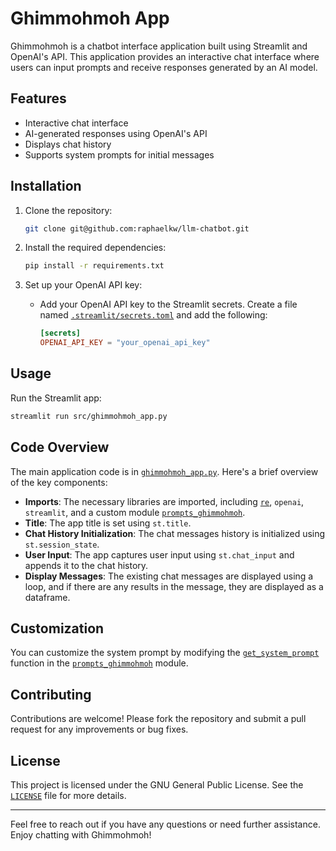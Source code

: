 # Ghimmohmoh App

Ghimmohmoh is a chatbot interface application built using Streamlit and OpenAI's API. This application provides an interactive chat interface where users can input prompts and receive responses generated by an AI model.

## Features

- Interactive chat interface
- AI-generated responses using OpenAI's API
- Displays chat history
- Supports system prompts for initial messages

## Installation

1. Clone the repository:

   ```sh
   git clone git@github.com:raphaelkw/llm-chatbot.git
   ```

2. Install the required dependencies:

   ```sh
   pip install -r requirements.txt
   ```

3. Set up your OpenAI API key:
   - Add your OpenAI API key to the Streamlit secrets. Create a file named [`.streamlit/secrets.toml`](.streamlit/secrets.toml) and add the following:
     ```toml
     [secrets]
     OPENAI_API_KEY = "your_openai_api_key"
     ```

## Usage

Run the Streamlit app:

```sh
streamlit run src/ghimmohmoh_app.py
```

## Code Overview

The main application code is in [`ghimmohmoh_app.py`](/src/ghimmohmoh_app.py). Here's a brief overview of the key components:

- **Imports**: The necessary libraries are imported, including [`re`](../../../../.pyenv/versions/3.11.0/lib/python3.11/re/__init__.py), `openai`, `streamlit`, and a custom module [`prompts_ghimmohmoh`](src/prompts_ghimmohmoh.py).
- **Title**: The app title is set using `st.title`.
- **Chat History Initialization**: The chat messages history is initialized using `st.session_state`.
- **User Input**: The app captures user input using `st.chat_input` and appends it to the chat history.
- **Display Messages**: The existing chat messages are displayed using a loop, and if there are any results in the message, they are displayed as a dataframe.

## Customization

You can customize the system prompt by modifying the [`get_system_prompt`](src/prompts_ghimmohmoh.py) function in the [`prompts_ghimmohmoh`](src/prompts_ghimmohmoh.py) module.

## Contributing

Contributions are welcome! Please fork the repository and submit a pull request for any improvements or bug fixes.

## License

This project is licensed under the GNU General Public License. See the [`LICENSE`](/LICENSE) file for more details.

---

Feel free to reach out if you have any questions or need further assistance. Enjoy chatting with Ghimmohmoh!
